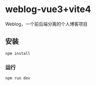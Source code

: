 # weblog-vue3+vite4

Weblog，一个前后端分离的个人博客项目



## 安装

```sh
npm install
```

### 运行

```sh
npm run dev
```

### 
